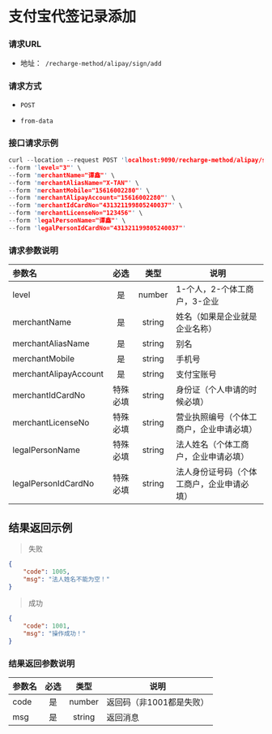 # 支付宝代签记录添加

### 请求URL
- 地址：` /recharge-method/alipay/sign/add`

### 请求方式

- `POST`

- `from-data`


### 接口请求示例
```c
curl --location --request POST 'localhost:9090/recharge-method/alipay/sign/add' \
--form 'level="3"' \
--form 'merchantName="谭鑫"' \
--form 'merchantAliasName="X-TAN"' \
--form 'merchantMobile="15616002280"' \
--form 'merchantAlipayAccount="15616002280"' \
--form 'merchantIdCardNo="431321199805240037"' \
--form 'merchantLicenseNo="123456"' \
--form 'legalPersonName="谭鑫"' \
--form 'legalPersonIdCardNo="431321199805240037"'
```

### 请求参数说明
| 参数名                |   必选   |  类型  | 说明                                       |
| :-------------------- | :------: | :----: | ------------------------------------------ |
| level                 |    是    | number | 1-个人，2-个体工商户，3-企业               |
| merchantName          |    是    | string | 姓名（如果是企业就是企业名称）             |
| merchantAliasName     |    是    | string | 别名                                       |
| merchantMobile        |    是    | string | 手机号                                     |
| merchantAlipayAccount |    是    | string | 支付宝账号                                 |
| merchantIdCardNo      | 特殊必填 | string | 身份证（个人申请的时候必填）               |
| merchantLicenseNo     | 特殊必填 | string | 营业执照编号（个体工商户，企业申请必填）   |
| legalPersonName       | 特殊必填 | string | 法人姓名（个体工商户，企业申请必填）       |
| legalPersonIdCardNo   | 特殊必填 | string | 法人身份证号码（个体工商户，企业申请必填） |

## 结果返回示例
> 失败

```json
{
    "code": 1005,
    "msg": "法人姓名不能为空！"
}
```
> 成功

```json
{
    "code": 1001,
    "msg": "操作成功！"
}
```

### 结果返回参数说明
| 参数名 | 必选 |  类型  | 说明                     |
| :----- | :--: | :----: | ------------------------ |
| code   |  是  | number | 返回码（非1001都是失败） |
| msg    |  是  | string | 返回消息                 |

